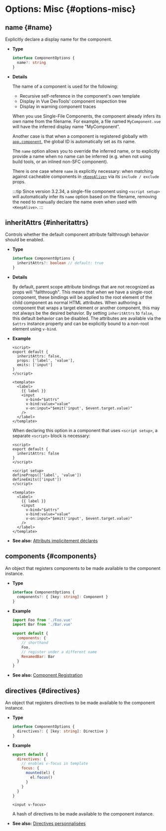 # Options: Misc {#options-misc}

## name {#name}

Explicitly declare a display name for the component.

- **Type**

  ```ts
  interface ComponentOptions {
    name?: string
  }
  ```

- **Details**

  The name of a component is used for the following:

  - Recursive self-reference in the component's own template
  - Display in Vue DevTools' component inspection tree
  - Display in warning component traces

  When you use Single-File Components, the component already infers its own name from the filename. For example, a file named `MyComponent.vue` will have the inferred display name "MyComponent".

  Another case is that when a component is registered globally with [`app.component`](/api/application.html#app-component), the global ID is automatically set as its name.

  The `name` option allows you to override the inferred name, or to explicitly provide a name when no name can be inferred (e.g. when not using build tools, or an inlined non-SFC component).

  There is one case where `name` is explicitly necessary: when matching against cacheable components in [`<KeepAlive>`](/guide/built-ins/keep-alive.html) via its `include / exclude` props.

  :::tip
  Since version 3.2.34, a single-file component using `<script setup>` will automatically infer its `name` option based on the filename, removing the need to manually declare the name even when used with `<KeepAlive>`.
  :::

## inheritAttrs {#inheritattrs}

Controls whether the default component attribute fallthrough behavior should be enabled.

- **Type**

  ```ts
  interface ComponentOptions {
    inheritAttrs?: boolean // default: true
  }
  ```

- **Details**

  By default, parent scope attribute bindings that are not recognized as props will "fallthrough". This means that when we have a single-root component, these bindings will be applied to the root element of the child component as normal HTML attributes. When authoring a component that wraps a target element or another component, this may not always be the desired behavior. By setting `inheritAttrs` to `false`, this default behavior can be disabled. The attributes are available via the `$attrs` instance property and can be explicitly bound to a non-root element using `v-bind`.

- **Example**

  <div class="options-api">

  ```vue
  <script>
  export default {
    inheritAttrs: false,
    props: ['label', 'value'],
    emits: ['input']
  }
  </script>

  <template>
    <label>
      {{ label }}
      <input
        v-bind="$attrs"
        v-bind:value="value"
        v-on:input="$emit('input', $event.target.value)"
      />
    </label>
  </template>
  ```

  </div>
  <div class="composition-api">

  When declaring this option in a component that uses `<script setup>`, a separate `<script>` block is necessary:

  ```vue
  <script>
  export default {
    inheritAttrs: false
  }
  </script>

  <script setup>
  defineProps(['label', 'value'])
  defineEmits(['input'])
  </script>

  <template>
    <label>
      {{ label }}
      <input
        v-bind="$attrs"
        v-bind:value="value"
        v-on:input="$emit('input', $event.target.value)"
      />
    </label>
  </template>
  ```

  </div>

- **See also:** [Attributs implicitement déclarés](/guide/components/attrs.html)

## components {#components}

An object that registers components to be made available to the component instance.

- **Type**

  ```ts
  interface ComponentOptions {
    components?: { [key: string]: Component }
  }
  ```

- **Example**

  ```js
  import Foo from './Foo.vue'
  import Bar from './Bar.vue'

  export default {
    components: {
      // shorthand
      Foo,
      // register under a different name
      RenamedBar: Bar
    }
  }
  ```

- **See also:** [Component Registration](/guide/components/registration.html)

## directives {#directives}

An object that registers directives to be made available to the component instance.

- **Type**

  ```ts
  interface ComponentOptions {
    directives?: { [key: string]: Directive }
  }
  ```

- **Example**

  ```js
  export default {
    directives: {
      // enables v-focus in template
      focus: {
        mounted(el) {
          el.focus()
        }
      }
    }
  }
  ```

  ```vue-html
  <input v-focus>
  ```

  A hash of directives to be made available to the component instance.

- **See also:** [Directives personnalisées](/guide/reusability/custom-directives.html)
